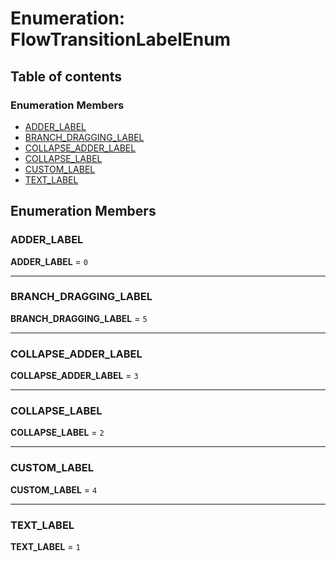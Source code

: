 # Enumeration: FlowTransitionLabelEnum

## Table of contents

### Enumeration Members

* [ADDER\_LABEL](/en/auto-docs/free-layout-editor/enums/FlowTransitionLabelEnum.md#adder_label)
* [BRANCH\_DRAGGING\_LABEL](/en/auto-docs/free-layout-editor/enums/FlowTransitionLabelEnum.md#branch_dragging_label)
* [COLLAPSE\_ADDER\_LABEL](/en/auto-docs/free-layout-editor/enums/FlowTransitionLabelEnum.md#collapse_adder_label)
* [COLLAPSE\_LABEL](/en/auto-docs/free-layout-editor/enums/FlowTransitionLabelEnum.md#collapse_label)
* [CUSTOM\_LABEL](/en/auto-docs/free-layout-editor/enums/FlowTransitionLabelEnum.md#custom_label)
* [TEXT\_LABEL](/en/auto-docs/free-layout-editor/enums/FlowTransitionLabelEnum.md#text_label)

## Enumeration Members

### ADDER\_LABEL

**ADDER\_LABEL** = `0`

***

### BRANCH\_DRAGGING\_LABEL

**BRANCH\_DRAGGING\_LABEL** = `5`

***

### COLLAPSE\_ADDER\_LABEL

**COLLAPSE\_ADDER\_LABEL** = `3`

***

### COLLAPSE\_LABEL

**COLLAPSE\_LABEL** = `2`

***

### CUSTOM\_LABEL

**CUSTOM\_LABEL** = `4`

***

### TEXT\_LABEL

**TEXT\_LABEL** = `1`
